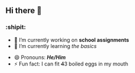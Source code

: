## Hi there 👋
### :shipit:

<!--
**sleepy-whale/sleepy-whale** is a ✨ _special_ ✨ repository because its `README.md` (this file) appears on your GitHub profile.

Here are some ideas to get you started:
-->

- 🔭 I’m currently working on **school assignments**
- 🌱 I’m currently learning *the basics* 
<!-- - 👯 I’m looking to collaborate on 
- 🤔 I’m looking for help with ...
- 💬 Ask me about ...
- 📫 How to reach me: ...
-->
- 😄 Pronouns: ***He/Him***
- ⚡ Fun fact: I can fit ~~4~~3 boiled eggs in my mouth

